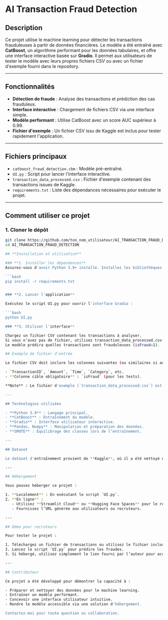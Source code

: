 # **AI Transaction Fraud Detection**

## **Description**

Ce projet utilise le machine learning pour détecter les transactions frauduleuses à partir de données financières. Le modèle a été entraîné avec **CatBoost**, un algorithme performant pour les données tabulaires, et offre une interface interactive basée sur **Gradio**. Il permet aux utilisateurs de tester le modèle avec leurs propres fichiers CSV ou avec un fichier d'exemple fourni dans le repository.

---

## **Fonctionnalités**

- **Détection de fraude** : Analyse des transactions et prédiction des cas frauduleux.
- **Interface interactive** : Chargement de fichiers CSV via une interface simple.
- **Modèle performant** : Utilise CatBoost avec un score AUC supérieur à 0.99.
- **Fichier d'exemple** : Un fichier CSV issu de Kaggle est inclus pour tester rapidement l'application.

---

## **Fichiers principaux**

- `catboost_fraud_detection.cbm` : Modèle pré-entraîné.
- `UI.py` : Script pour lancer l'interface interactive.
- `transaction_data_processed.csv` : Fichier d'exemple contenant des transactions issues de Kaggle.
- `requirements.txt` : Liste des dépendances nécessaires pour exécuter le projet.

---

## **Comment utiliser ce projet**

### **1. Cloner le dépôt**
```bash
git clone https://github.com/ton_nom_utilisateur/AI_TRANSACTION_FRAUD_DETECTION.git
cd AI_TRANSACTION_FRAUD_DETECTION

## **Installation et utilisation**

### **1. Installer les dépendances**
Assurez-vous d'avoir Python 3.9+ installé. Installez les bibliothèques nécessaires :

```bash
pip install -r requirements.txt


### **2. Lancer l'application**

Exécutez le script UI.py pour ouvrir l'interface Gradio :

```bash
python UI.py

### **3. Utiliser l'interface**

Chargez un fichier CSV contenant les transactions à analyser.
Si vous n’avez pas de fichier, utilisez transaction_data_processed.csv inclus dans le projet.
Le modèle prédira quelles transactions sont frauduleuses (isFraud=1).

## Exemple de fichier d'entrée

Le fichier CSV doit inclure les colonnes suivantes (ou similaires si adaptées au domaine) :

- `TransactionID`, `Amount`, `Time`, `Category`, etc.
- **Colonne cible obligatoire** : `isFraud` (pour les tests).

**Note** : Le fichier d'exemple (`transaction_data_processed.csv`) est fourni pour vos tests.

---

## Technologies utilisées

- **Python 3.9** : Langage principal.
- **CatBoost** : Entraînement du modèle.
- **Gradio** : Interface utilisateur interactive.
- **Pandas, Numpy** : Manipulation et préparation des données.
- **SMOTE** : Équilibrage des classes lors de l’entraînement.

---

## Dataset

Le dataset d'entraînement provient de **Kaggle**, où il a été nettoyé et préparé pour le machine learning. Il est disponible en version transformée dans le fichier `transaction_data_processed.csv`.

---

## Hébergement

Vous pouvez héberger ce projet :

1. **Localement** : En exécutant le script `UI.py`.
2. **En ligne** :
   - Utilisez **Streamlit Cloud** ou **Hugging Face Spaces** pour le rendre public.
   - Fournissez l’URL générée aux utilisateurs ou recruteurs.

---

## Démo pour recruteurs

Pour tester le projet :

1. Téléchargez un fichier de transactions ou utilisez le fichier inclus (`transaction_data_processed.csv`).
2. Lancez le script `UI.py` pour prédire les fraudes.
3. Si hébergé, utilisez simplement le lien fourni par l’auteur pour accéder à l’application en ligne.

---

## Contributeur

Ce projet a été développé pour démontrer la capacité à :

- Préparer et nettoyer des données pour le machine learning.
- Entraîner un modèle performant.
- Concevoir une interface utilisateur intuitive.
- Rendre le modèle accessible via une solution d'hébergement.

Contactez-moi pour toute question ou collaboration.


